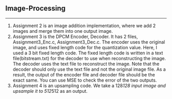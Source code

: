 ## Image-Processing


---

1. Assignment 2 is an image addition implementation, where we add 2 images and merge them into one output image.
2. Assignment 3 is the DPCM Encoder, Decoder. It has 2 files, Assignment3_Enc.c, Assignment3_Dec.c. The encoder uses the original image, and uses fixed length code for the quantization value.
   Here, I used a 3 bit fixed length code. The fixed length code is written in a text file(bitstream.txt) for the decoder to use when reconstructing the image. The decoder uses the text file to reconstruct the image.
   Note that the decoder should only use the text file and not the original image file. As a result, the output of the encoder file and decoder file should be the exact same. You can use MSE to check the error of the two outputs.
3. Assignment 4 is an upsampling code. We take a 128*128 input image and upsample it to 512*512 as an output. 
